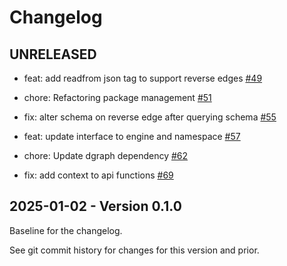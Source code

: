 # Changelog

## UNRELEASED

- feat: add readfrom json tag to support reverse edges
  [#49](https://github.com/hypermodeinc/modusDB/pull/49)

- chore: Refactoring package management [#51](https://github.com/hypermodeinc/modusDB/pull/51)

- fix: alter schema on reverse edge after querying schema
  [#55](https://github.com/hypermodeinc/modusDB/pull/55)

- feat: update interface to engine and namespace
  [#57](https://github.com/hypermodeinc/modusDB/pull/57)

- chore: Update dgraph dependency [#62](https://github.com/hypermodeinc/modusDB/pull/62)

- fix: add context to api functions [#69](https://github.com/hypermodeinc/modusDB/pull/69)

## 2025-01-02 - Version 0.1.0

Baseline for the changelog.

See git commit history for changes for this version and prior.
